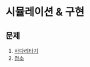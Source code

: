 # 시뮬레이션 & 구현

## 문제
1. [사다리타기](https://github.com/malvr00/Java-algorithm/tree/master/lecture2/stap1/stap1-1)
2. [청소](https://github.com/malvr00/Java-algorithm/tree/master/lecture2/stap1/stap1-2)
